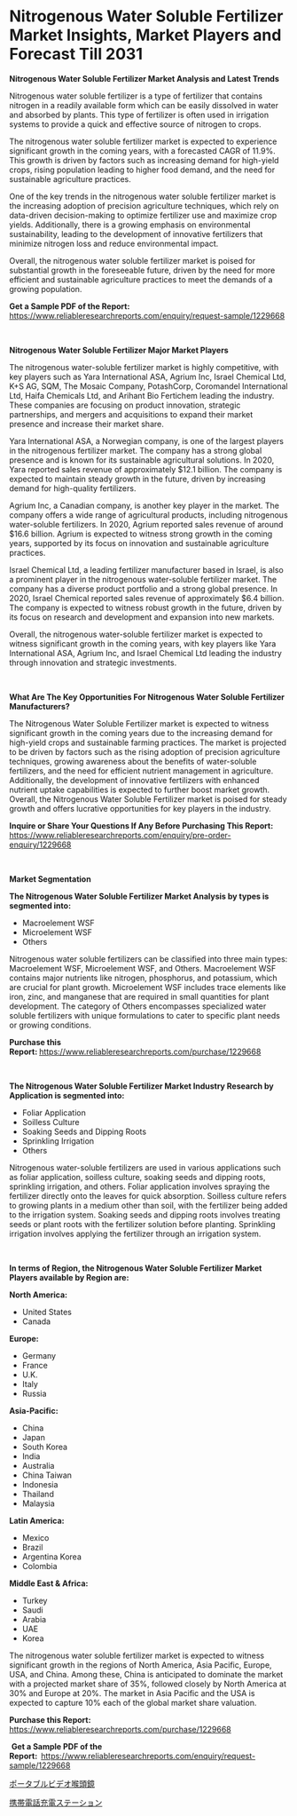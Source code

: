 <p><h1>Nitrogenous Water Soluble Fertilizer Market Insights, Market Players and Forecast Till 2031</h1></p><p><strong>Nitrogenous Water Soluble Fertilizer Market Analysis and Latest Trends</strong></p>
<p><p>Nitrogenous water soluble fertilizer is a type of fertilizer that contains nitrogen in a readily available form which can be easily dissolved in water and absorbed by plants. This type of fertilizer is often used in irrigation systems to provide a quick and effective source of nitrogen to crops.</p><p>The nitrogenous water soluble fertilizer market is expected to experience significant growth in the coming years, with a forecasted CAGR of 11.9%. This growth is driven by factors such as increasing demand for high-yield crops, rising population leading to higher food demand, and the need for sustainable agriculture practices.</p><p>One of the key trends in the nitrogenous water soluble fertilizer market is the increasing adoption of precision agriculture techniques, which rely on data-driven decision-making to optimize fertilizer use and maximize crop yields. Additionally, there is a growing emphasis on environmental sustainability, leading to the development of innovative fertilizers that minimize nitrogen loss and reduce environmental impact.</p><p>Overall, the nitrogenous water soluble fertilizer market is poised for substantial growth in the foreseeable future, driven by the need for more efficient and sustainable agriculture practices to meet the demands of a growing population.</p></p>
<p><strong>Get a Sample PDF of the Report:&nbsp;</strong> <a href="https://www.reliableresearchreports.com/enquiry/request-sample/1229668">https://www.reliableresearchreports.com/enquiry/request-sample/1229668</a></p>
<p>&nbsp;</p>
<p><strong>Nitrogenous Water Soluble Fertilizer Major Market Players</strong></p>
<p><p>The nitrogenous water-soluble fertilizer market is highly competitive, with key players such as Yara International ASA, Agrium Inc, Israel Chemical Ltd, K+S AG, SQM, The Mosaic Company, PotashCorp, Coromandel International Ltd, Haifa Chemicals Ltd, and Arihant Bio Fertichem leading the industry. These companies are focusing on product innovation, strategic partnerships, and mergers and acquisitions to expand their market presence and increase their market share.</p><p>Yara International ASA, a Norwegian company, is one of the largest players in the nitrogenous fertilizer market. The company has a strong global presence and is known for its sustainable agricultural solutions. In 2020, Yara reported sales revenue of approximately $12.1 billion. The company is expected to maintain steady growth in the future, driven by increasing demand for high-quality fertilizers.</p><p>Agrium Inc, a Canadian company, is another key player in the market. The company offers a wide range of agricultural products, including nitrogenous water-soluble fertilizers. In 2020, Agrium reported sales revenue of around $16.6 billion. Agrium is expected to witness strong growth in the coming years, supported by its focus on innovation and sustainable agriculture practices.</p><p>Israel Chemical Ltd, a leading fertilizer manufacturer based in Israel, is also a prominent player in the nitrogenous water-soluble fertilizer market. The company has a diverse product portfolio and a strong global presence. In 2020, Israel Chemical reported sales revenue of approximately $6.4 billion. The company is expected to witness robust growth in the future, driven by its focus on research and development and expansion into new markets.</p><p>Overall, the nitrogenous water-soluble fertilizer market is expected to witness significant growth in the coming years, with key players like Yara International ASA, Agrium Inc, and Israel Chemical Ltd leading the industry through innovation and strategic investments.</p></p>
<p>&nbsp;</p>
<p><strong>What Are The Key Opportunities For Nitrogenous Water Soluble Fertilizer Manufacturers?</strong></p>
<p><p>The Nitrogenous Water Soluble Fertilizer market is expected to witness significant growth in the coming years due to the increasing demand for high-yield crops and sustainable farming practices. The market is projected to be driven by factors such as the rising adoption of precision agriculture techniques, growing awareness about the benefits of water-soluble fertilizers, and the need for efficient nutrient management in agriculture. Additionally, the development of innovative fertilizers with enhanced nutrient uptake capabilities is expected to further boost market growth. Overall, the Nitrogenous Water Soluble Fertilizer market is poised for steady growth and offers lucrative opportunities for key players in the industry.</p></p>
<p><strong>Inquire or Share Your Questions If Any Before Purchasing This Report:</strong> <a href="https://www.reliableresearchreports.com/enquiry/pre-order-enquiry/1229668">https://www.reliableresearchreports.com/enquiry/pre-order-enquiry/1229668</a></p>
<p>&nbsp;</p>
<p><strong>Market Segmentation</strong></p>
<p><strong>The Nitrogenous Water Soluble Fertilizer Market Analysis by types is segmented into:</strong></p>
<p><ul><li>Macroelement WSF</li><li>Microelement WSF</li><li>Others</li></ul></p>
<p><p>Nitrogenous water soluble fertilizers can be classified into three main types: Macroelement WSF, Microelement WSF, and Others. Macroelement WSF contains major nutrients like nitrogen, phosphorus, and potassium, which are crucial for plant growth. Microelement WSF includes trace elements like iron, zinc, and manganese that are required in small quantities for plant development. The category of Others encompasses specialized water soluble fertilizers with unique formulations to cater to specific plant needs or growing conditions.</p></p>
<p><strong>Purchase this Report:&nbsp;</strong><a href="https://www.reliableresearchreports.com/purchase/1229668">https://www.reliableresearchreports.com/purchase/1229668</a></p>
<p>&nbsp;</p>
<p><strong>The Nitrogenous Water Soluble Fertilizer Market Industry Research by Application is segmented into:</strong></p>
<p><ul><li>Foliar Application</li><li>Soilless Culture</li><li>Soaking Seeds and Dipping Roots</li><li>Sprinkling Irrigation</li><li>Others</li></ul></p>
<p><p>Nitrogenous water-soluble fertilizers are used in various applications such as foliar application, soilless culture, soaking seeds and dipping roots, sprinkling irrigation, and others. Foliar application involves spraying the fertilizer directly onto the leaves for quick absorption. Soilless culture refers to growing plants in a medium other than soil, with the fertilizer being added to the irrigation system. Soaking seeds and dipping roots involves treating seeds or plant roots with the fertilizer solution before planting. Sprinkling irrigation involves applying the fertilizer through an irrigation system.</p></p>
<p>&nbsp;</p>
<p><strong>In terms of Region, the Nitrogenous Water Soluble Fertilizer Market Players available by Region are:</strong></p>
<p>
    <p> <strong> North America: </strong>
        <ul>
            <li>United States</li>
            <li>Canada</li>
        </ul>
        </p> 
    <p> <strong> Europe: </strong>
        <ul>
            <li>Germany</li>
            <li>France</li>
            <li>U.K.</li>
            <li>Italy</li>
            <li>Russia</li>
        </ul>
        </p> 
    <p> <strong> Asia-Pacific: </strong>
        <ul>
            <li>China</li>
            <li>Japan</li>
            <li>South Korea</li>
            <li>India</li>
            <li>Australia</li>
            <li>China Taiwan</li>
            <li>Indonesia</li>
            <li>Thailand</li>
            <li>Malaysia</li>
        </ul>
        </p> 
    <p> <strong> Latin America: </strong>
        <ul>
            <li>Mexico</li>
            <li>Brazil</li>
            <li>Argentina Korea</li>
            <li>Colombia</li>
        </ul>
        </p> 
    <p> <strong> Middle East & Africa: </strong>
        <ul>
            <li>Turkey</li>
            <li>Saudi</li>
            <li>Arabia</li>
            <li>UAE</li>
            <li>Korea</li>
        </ul>
    </p>
    </p>
<p><p>The nitrogenous water soluble fertilizer market is expected to witness significant growth in the regions of North America, Asia Pacific, Europe, USA, and China. Among these, China is anticipated to dominate the market with a projected market share of 35%, followed closely by North America at 30% and Europe at 20%. The market in Asia Pacific and the USA is expected to capture 10% each of the global market share valuation.</p></p>
<p><strong>Purchase this Report: </strong><a href="https://www.reliableresearchreports.com/purchase/1229668">https://www.reliableresearchreports.com/purchase/1229668</a></p>
<p>&nbsp;<strong>Get a Sample PDF of the Report:&nbsp;&nbsp;</strong><a href="https://www.reliableresearchreports.com/enquiry/request-sample/1229668">https://www.reliableresearchreports.com/enquiry/request-sample/1229668</a></p>
<p><strong></strong></p>
<p><p><a href="https://github.com/mcbeesbxa270/Market-Research-Report-List-1/blob/main/4924346909.md">ポータブルビデオ喉頭鏡</a></p><p><a href="https://github.com/ksxzwxabcuynh011/Market-Research-Report-List-1/blob/main/9749048908.md">携帯電話充電ステーション</a></p></p>